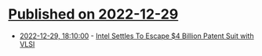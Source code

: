 # [Published on 2022-12-29](index.md)

* [2022-12-29, 18:10:00](https://yro.slashdot.org/story/22/12/29/1724220/intel-settles-to-escape-4-billion-patent-suit-with-vlsi?utm_source=rss1.0mainlinkanon&utm_medium=feed) - [Intel Settles To Escape $4 Billion Patent Suit with VLSI](https://yro.slashdot.org/story/22/12/29/1724220/intel-settles-to-escape-4-billion-patent-suit-with-vlsi?utm_source=rss1.0mainlinkanon&utm_medium=feed)
